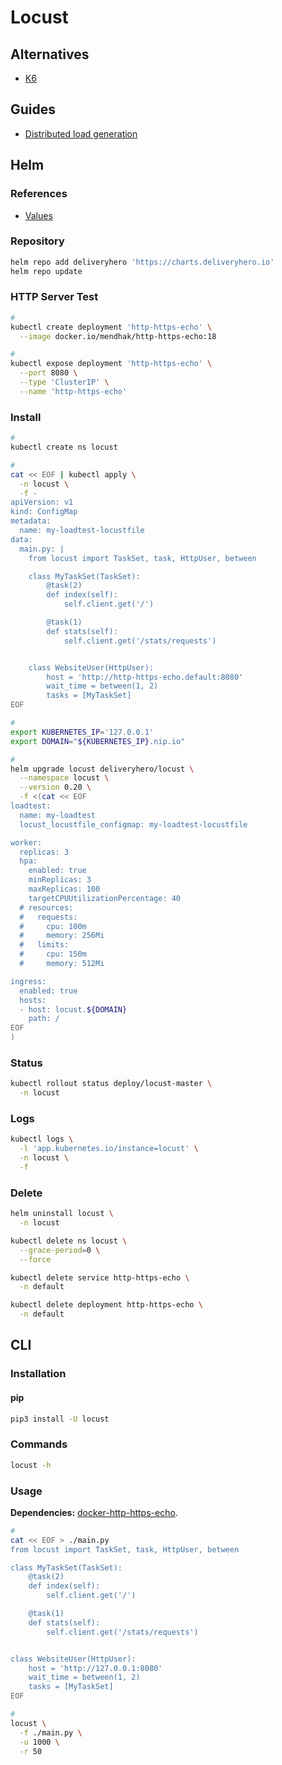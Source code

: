 # Locust

<!--
https://github.com/apereo/cas/blob/master/docs/cas-server-documentation/high_availability/Performance-Testing-Locust.md
https://artifacthub.io/packages/helm/deliveryhero/locust

https://github.com/ONSdigital/blaise-cawi-load-tests/tree/main
-->

## Alternatives

- [K6](/k6.md)

## Guides

- [Distributed load generation](https://docs.locust.io/en/stable/running-locust-distributed.html)

## Helm

### References

- [Values](https://github.com/deliveryhero/helm-charts/tree/master/stable/locust#values)

### Repository

```sh
helm repo add deliveryhero 'https://charts.deliveryhero.io'
helm repo update
```

### HTTP Server Test

```sh
#
kubectl create deployment 'http-https-echo' \
  --image docker.io/mendhak/http-https-echo:18

#
kubectl expose deployment 'http-https-echo' \
  --port 8080 \
  --type 'ClusterIP' \
  --name 'http-https-echo'
```

<!--
#
kubectl create configmap my-loadtest-locustfile \
  --from-file '[path/to/your/main.py]' \
  -n locust
-->

### Install

```sh
#
kubectl create ns locust

#
cat << EOF | kubectl apply \
  -n locust \
  -f -
apiVersion: v1
kind: ConfigMap
metadata:
  name: my-loadtest-locustfile
data:
  main.py: |
    from locust import TaskSet, task, HttpUser, between

    class MyTaskSet(TaskSet):
        @task(2)
        def index(self):
            self.client.get('/')

        @task(1)
        def stats(self):
            self.client.get('/stats/requests')


    class WebsiteUser(HttpUser):
        host = 'http://http-https-echo.default:8080'
        wait_time = between(1, 2)
        tasks = [MyTaskSet]
EOF

#
export KUBERNETES_IP='127.0.0.1'
export DOMAIN="${KUBERNETES_IP}.nip.io"

#
helm upgrade locust deliveryhero/locust \
  --namespace locust \
  --version 0.20 \
  -f <(cat << EOF
loadtest:
  name: my-loadtest
  locust_locustfile_configmap: my-loadtest-locustfile

worker:
  replicas: 3
  hpa:
    enabled: true
    minReplicas: 3
    maxReplicas: 100
    targetCPUUtilizationPercentage: 40
  # resources:
  #   requests:
  #     cpu: 100m
  #     memory: 256Mi
  #   limits:
  #     cpu: 150m
  #     memory: 512Mi

ingress:
  enabled: true
  hosts:
  - host: locust.${DOMAIN}
    path: /
EOF
)
```

### Status

```sh
kubectl rollout status deploy/locust-master \
  -n locust
```

### Logs

```sh
kubectl logs \
  -l 'app.kubernetes.io/instance=locust' \
  -n locust \
  -f
```

### Delete

```sh
helm uninstall locust \
  -n locust

kubectl delete ns locust \
  --grace-period=0 \
  --force

kubectl delete service http-https-echo \
  -n default

kubectl delete deployment http-https-echo \
  -n default
```

## CLI

### Installation

#### pip

```sh
pip3 install -U locust
```

### Commands

```sh
locust -h
```

### Usage

**Dependencies:** [docker-http-https-echo](/docker-http-https-echo.md).

```sh
#
cat << EOF > ./main.py
from locust import TaskSet, task, HttpUser, between

class MyTaskSet(TaskSet):
    @task(2)
    def index(self):
        self.client.get('/')

    @task(1)
    def stats(self):
        self.client.get('/stats/requests')


class WebsiteUser(HttpUser):
    host = 'http://127.0.0.1:8080'
    wait_time = between(1, 2)
    tasks = [MyTaskSet]
EOF

#
locust \
  -f ./main.py \
  -u 1000 \
  -r 50
```
